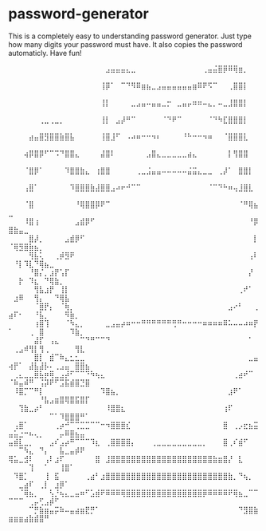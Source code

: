 # password-generator
This is a completely easy to understanding password generator.
Just type how many digits your password must have.
It also copies the password automaticly.
Have fun!

⠀⠀⠀⠀⠀⠀⠀⠀⠀⠀⠀⠀⠀⠀⠀⠀⠀⠀⠀⣠⣤⣤⣤⣄⣀⠀⠀⠀⠀⠀⠀⠀⠀⠀⠀⠀⠀⠀⢀⣤⣬⣿⡿⠿⢿⣶⡀⠀⠀⠀⠀⠀⠀⠀⠀⠀⠀⠀⠀⠀⠀⠀⠀⠀⠀
⠀⠀⠀⠀⠀⠀⠀⠀⠀⠀⠀⠀⠀⠀⠀⠀⠀⠀⢸⡿⠁⠀⠉⠙⠻⠿⣶⣦⣀⣠⣤⣤⣤⣤⣤⣤⣶⠿⠟⠫⠉⠀⠀⢀⣿⣿⡇⠀⠀⠀⠀⠀⠀⠀⠀⠀⠀⠀⠀⠀⠀⠀⠀⠀⠀
⠀⠀⠀⠀⠀⠀⠀⠀⠀⠀⠀⠀⠀⠀⠀⠀⠀⠀⢸⡇⠀⠀⠀⠀⣀⣠⣤⠤⣤⣤⣀⡒⠀⣀⣤⡤⠶⠶⠤⣄⡀⠤⣀⣸⣿⣿⡇⠀⠀⠀⠀⠀⠀⠀⠀⠀⠀⠀⠀⠀⠀⠀⠀⠀⠀
⠀⠀⠀⠀⠀⠀⢀⣀⢀⣀⡀⠀⠀⠀⠀⠀⠀⠀⢸⡇⠀⣠⡼⠛⠉⠀⠀⠀⠀⠀⠈⠙⠟⠉⠀⠀⠀⠀⠀⠈⠙⠳⣏⣿⣿⣿⡇⠀⠀⠀⠀⠀⠀⠀⠀⠀⠀⠀⠀⠀⠀⠀⠀⠀⠀
⠀⠀⠀⠀⣴⣤⣿⣻⣿⣿⣷⣿⣧⠀⠀⠀⠀⠀⢸⣿⣸⠋⠀⠠⠴⠶⠒⠒⠲⠆⠀⠀⠀⠀⠘⠓⠒⠒⠲⠶⠀⠀⠈⣿⣿⣿⣇⠀⠀⠀⠀⠀⠀⠀⠀⠀⠀⠀⠀⠀⠀⠀⠀⠀⠀
⠀⠀⠀⢴⡿⣿⡿⠋⠉⠩⠙⣿⣿⣄⠀⠀⠀⠀⣼⣿⠇⠀⠀⠀⠀⠀⠀⣠⣿⣄⣀⣀⣀⣀⣀⣴⣄⠀⠀⠀⠀⠀⠀⡇⢻⣿⣿⠀⠀⠀⠀⠀⠀⠀⠀⠀⠀⠀⠀⠀⠀⠀⠀⠀⠀
⠀⠀⠀⠈⣿⡿⠁⠀⠀⠀⠀⠹⣿⣿⣷⣄⠀⢰⣿⣿⠀⠀⠀⠀⠀⢀⣀⣨⣤⣤⠤⠤⠤⠤⠤⣬⣭⣄⣀⣀⠀⢀⡼⠁⠀⣿⣿⡇⠀⠀⠀⠀⠀⠀⠀⠀⠀⠀⠀⠀⠀⠀⠀⠀⠀
⠀⠀⠀⢠⣿⠁⠀⠀⠀⠀⠀⠀⠹⣿⣿⣿⣷⣼⣿⣿⣠⠴⠖⠚⠉⠉⠀⠀⠀⠀⠀⠀⠀⠀⠀⠀⠀⠀⠀⠈⠉⠙⠓⠶⢤⣸⣿⣇⠀⠀⠀⠀⠀⠀⠀⠀⠀⠀⠀⠀⠀⠀⠀⠀⠀
⠀⠀⠀⠈⣿⠀⠀⠀⠀⠀⠀⠀⠀⠘⢿⣿⣿⡿⠟⠉⠀⠀⠀⠀⠀⠀⠀⠀⠀⠀⠀⠀⠀⠀⠀⠀⠀⠀⠀⠀⠀⠀⠀⠀⠀⠈⠛⢿⣦⣀⠀⠀⠀⠀⠀⠀⠀⠀⠀⠀⠀⠀⠀⠀⠀
⠀⠀⠀⠸⣿⢰⠀⠀⠀⠀⠀⠀⠀⣠⣾⡿⠋⠀⠀⠀⠀⠀⠀⠀⠀⠀⠀⠀⠀⠀⠀⠀⠀⠀⠀⠀⠀⠀⠀⠀⠀⠀⠀⠀⠀⠀⠀⠘⡿⣿⣷⣤⣀⠀⠀⠀⠀⠀⠀⠀⠀⠀⠀⠀⠀
⠀⠀⠀⠀⣿⡼⡀⠀⠀⠀⠀⣠⣾⡿⠋⠀⠀⠀⠀⠀⠀⠀⠀⠀⠀⠀⠀⠀⠀⠀⠀⠀⠀⠀⠀⠀⠀⠀⠀⠀⠀⠀⠀⠀⠀⠀⠀⠀⡇⠈⢿⣻⣿⣷⣦⡀⠀⠀⠀⠀⠀⠀⠀⠀⠀
⠀⠀⠀⠀⢻⣧⢅⠀⠀⢀⡾⣻⠟⠀⠀⠀⠀⠀⠀⠀⠀⠀⠀⠀⠀⠀⠀⠀⠀⠀⠀⠀⠀⠀⠀⠀⠀⠀⠀⠀⠀⠀⠀⠀⠀⠀⠀⢠⠇⠀⠘⡇⠹⣇⠙⢿⣦⣀⠀⠀⠀⠀⠀⠀⠀
⠀⠀⠀⠀⠘⣿⡌⡀⣰⡟⢡⡏⠀⠀⠀⠀⠀⠀⠀⠀⠀⠀⠀⠀⠀⠀⠀⠀⠀⠀⠀⠀⠀⠀⠀⠀⠀⠀⠀⠀⠀⠀⠀⠀⠀⠀⠀⡜⠀⠀⠀⡗⠀⠹⣆⠀⠙⢿⣷⡀⠀⠀⠀⠀⠀
⠀⠀⠀⠀⠀⢻⣧⣰⡟⠀⢸⡇⠀⠀⠀⠀⠀⠀⠀⠀⠀⠀⠀⠀⠀⠀⠀⠀⠀⠀⠀⠀⠀⠀⠀⠀⠀⠀⠀⠀⠀⠀⠀⠀⠀⢀⠞⠁⠀⠀⣰⠿⠀⠀⢻⡄⠀⠀⠙⢿⣧⠀⠀⠀⠀
⠀⠀⠀⠀⠀⠈⣿⡟⡄⠀⠈⢷⡀⠀⠀⠀⠀⠀⠀⠀⠀⠀⠀⠀⠀⠀⠀⠀⠀⠀⠀⠀⠀⠀⠀⠀⠀⠀⠀⠀⠀⠀⠀⣠⠔⠃⠀⠀⢀⣴⠏⠂⠀⠀⠘⣧⡀⠀⠀⠀⠻⣷⡀⠀⠀
⠀⠀⠀⠀⠀⢰⣿⢹⠀⠀⠀⠈⠳⣄⡀⠀⠀⠀⠀⣀⣠⣤⡴⠶⠒⠒⠛⠛⠛⠛⠛⠛⢛⠛⠒⠒⠒⠒⠶⠶⠶⠶⠿⠥⠤⠤⠴⠶⡟⠁⠀⠀⠀⢀⠀⣿⠀⠀⠀⠀⠀⠹⣷⡀⠀
⠀⠀⠀⠀⠀⣼⡏⠀⢠⣄⠀⠀⠀⠀⠉⠙⠛⠉⠉⠙⠀⠀⠀⠀⠀⠀⠀⠀⠀⠀⠀⠀⠀⠀⠀⠀⠀⠀⠀⠀⠀⠀⠀⠀⠀⠀⠀⠁⠀⠀⢀⣠⠾⢻⡇⢻⢀⠀⠀⠀⠀⠀⢻⣇⠀
⠀⠀⠀⠀⠀⣿⡇⠀⣾⠉⠷⣄⣂⣂⣀⠀⠀⠀⠀⠀⠀⠀⠀⠀⠀⠀⠀⠀⠀⠀⠀⠀⠀⠀⠀⠀⠀⠀⠀⠀⠀⠀⠀⠀⠀⠀⠀⣀⣤⢴⡟⠁⠀⣼⣧⣼⡧⠄⢀⣠⣤⠀⣿⣿⣦
⠀⢀⣄⣀⣀⣿⣧⡶⢿⣀⣠⡼⠋⠉⠉⠙⠳⢦⣄⠀⠀⠀⠀⠀⠀⠀⠀⠀⠀⠀⠀⠀⠀⠀⠀⠀⠀⠀⠀⠀⠀⠀⠀⠀⢀⣴⠞⠉⠀⠈⠷⣤⠾⠛⠀⢨⡽⠟⠋⣩⣯⣾⣿⣙⣿
⠀⠸⣿⡉⠉⠛⡇⠀⠀⠀⠀⠀⠀⠀⠀⠀⠀⠀⠹⣿⣦⡀⠀⠀⠀⠀⠀⠀⠀⠀⠀⠀⠀⠀⠀⠀⠀⠀⠀⠀⠀⠀⠀⣰⠟⠁⠀⠀⠀⠀⠀⠀⠀⠀⠀⠘⣧⣠⣶⣿⢿⣿⣯⣿⡏
⠀⠀⢹⣷⣀⡴⠃⠀⠀⠀⠀⠀⠀⠀⠀⠀⠀⠀⠀⠸⣿⣿⣆⠀⠀⠀⠀⠀⠀⠀⠀⠀⠀⠀⠀⠀⠀⠀⠀⠀⠀⠀⢰⠏⠀⠀⠀⠀⠀⠀⠀⠀⠀⠀⠀⠀⠀⠉⠁⠹⣿⣿⣿⠛⠁
⠀⢠⣿⠁⠀⠀⠀⠀⠀⢀⡴⠚⠉⢉⣉⣉⠉⠉⠒⠲⣿⣿⣿⣎⠀⠀⠀⠀⠀⠀⠀⠀⠀⠀⠀⠀⠀⠀⠀⠀⠀⠀⣿⠀⢀⡠⣖⣦⣭⣤⣥⣐⠒⠦⢄⡀⠀⠀⠀⡤⠿⣿⣦⣤⠀
⣤⣾⣇⣀⡀⠀⠀⠀⣠⠎⣠⡴⠛⠉⠉⠉⠹⣆⠀⢀⣿⣿⣿⣿⡄⠀⠀⠀⢀⣀⣀⣀⣀⣀⣀⣀⣀⣀⡀⠀⠀⠀⣿⢀⠎⣾⠋⠀⠀⠀⠀⠉⠳⣄⠀⠙⡄⠀⠀⣧⣀⣤⡾⠟⠀
⢿⣥⣀⣺⠇⠀⠀⢠⠇⣰⠏⠀⠀⠀⠀⠀⠀⣿⠀⣸⣿⣿⣿⣿⣿⣿⣿⣿⣿⣿⣿⣿⣿⣿⣿⣿⣿⣿⣿⣿⣷⣶⣿⡜⠀⣇⠀⠀⠀⠀⠀⠀⠀⢹⠀⠀⠁⠀⠀⢸⣿⠁⠀⠀⠀
⠀⠹⣿⡁⠀⠀⠀⢸⠀⣯⠀⠀⠀⠀⠀⢀⣴⠃⣰⣿⣿⣿⣿⣿⣿⣿⣿⣿⣿⣿⣿⣿⣿⣿⣿⣿⣿⣿⣿⣿⣿⣿⣿⣷⡀⠙⢦⡀⠀⠀⠀⣀⣴⠏⠀⢀⡇⠀⣰⡿⠁⠀⠀⠀⠀
⠀⠀⠈⢿⣦⡀⠀⠀⢣⡘⢦⣄⣀⣤⠶⠋⣡⣾⠟⠿⠿⠿⢿⣿⣿⣿⣿⣿⣿⣿⣿⣿⣿⣿⣿⣿⣿⣿⡿⠿⠿⠿⠿⠟⢿⣦⣀⠉⠉⠉⠉⠉⠀⢀⡤⢋⣠⡾⠋⠀⠀⠀⠀⠀⠀
⠀⠀⠀⠀⠉⡛⣷⣶⣤⡭⠷⠤⣤⣴⣶⣟⡛⠁⠀⠀⠀⠀⠀⠀⠀⠀⠀⠀⠀⠀⠀⠀⠀⠀⠀⠀⠀⠀⠀⠀⠀⠀⠀⠀⠀⠙⣻⣿⣷⣶⣶⣶⣴⣷⣾⣿⠛⠀⠀⠀⠀⠀⠀⠀⠀
